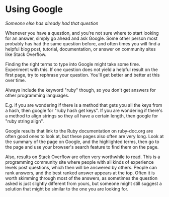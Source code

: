 # Using Google

*Someone else has already had that question*

Whenever you have a question, and you're not sure where to start looking for an
answer, simply go ahead and ask Google. Some other person most probably has had
the same question before, and often times you will find a helpful blog post,
tutorial, documentation, or answer on community sites like Stack Overflow.

Finding the right terms to type into Google might take some time. Experiment
with this. If one question does not yield a helpful result on the first page,
try to rephrase your question. You'll get better and better at this over time.

Always include the keyword "ruby" though, so you don't get answers for other
programming languages.

E.g. if you are wondering if there is a method that gets you all the keys from
a hash, then google for "ruby hash get keys". If you are wondering if there's
a method to align strings so they all have a certain length, then google for
"ruby string align".

Google results that link to the Ruby documentation on ruby-doc.org are often 
good ones to look at, but these pages also often are very long. Look at the
summary of the page on Google, and the highlighted terms, then go to the
page and use your browser's search feature to find them on the page.

Also, results on Stack Overflow are often very worthwhile to read. This is a
programming community site where people with all kinds of experience levels
post questions, which then will be answered by others. People can rank answers,
and the best ranked answer appears at the top. Often it is worth skimming
through most of the answers, as sometimes the question asked is just slightly
different from yours, but someone might still suggest a solution that might be 
similar to the one you are looking for.
